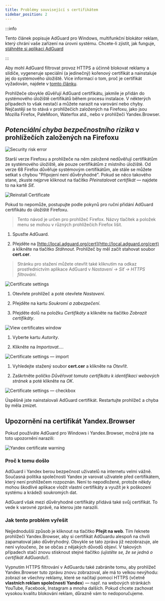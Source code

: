 ```yaml
---
title: Problémy související s certifikátem
sidebar_position: 2
---
```


:::info

Tento článek popisuje AdGuard pro Windows, multifunkční blokátor reklam, který chrání vaše zařízení na úrovni systému. Chcete-li zjistit, jak funguje, [stáhněte si aplikaci AdGuard](https://agrd.io/download-kb-adblock)

:::

Aby mohl AdGuard filtrovat provoz HTTPS a účinně blokovat reklamy a slídiče, vygeneruje speciální (a jedinečný) kořenový certifikát a nainstaluje jej do systémového úložiště. Více informací o tom, proč je certifikát vyžadován, najdete v [tomto článku](/general/https-filtering/what-is-https-filtering).

Prohlížeče obvykle důvěřují AdGuard certifikátu, jakmile je přidán do systémového úložiště certifikátů během procesu instalace. V některých případech to však nestačí a můžete narazit na varování nebo chyby. Nejčastěji se to stává v prohlížečích založených na Firefoxu, jako jsou Mozilla Firefox, PaleMoon, Waterfox atd., nebo v prohlížeči Yandex.Browser.

## *Potenciální chyba bezpečnostního rizika* v prohlížečích založených na Firefoxu

![Security risk error](https://cdn.adtidy.org/public/Adguard/kb/en/certificate/cert_error_en.png)

Starší verze Firefoxu a prohlížeče na něm založené nedůvěřují certifikátům ze systémového úložiště, ale pouze certifikátům z místního úložiště. Od verze 68 Firefox důvěřuje systémovým certifikátům, ale stále se můžete setkat s chybou "Připojení není důvěryhodné". Pokud se něco takového stane, zkuste nejprve kliknout na tlačítko *Přeinstalovat certifikát* — najdete to na kartě *Síť*.

![Reinstall Certificate](https://cdn.adtidy.org/content/kb/ad_blocker/windows/solving-problems/reinstall.jpg)

Pokud to nepomůže, postupujte podle pokynů pro ruční přidání AdGuard certifikátu do úložiště Firefoxu.
> Tento návod je určen pro prohlížeč Firefox. Názvy tlačítek a položek menu se mohou v různých prohlížečích Firefox lišit.

1. Spusťte AdGuard.

1. Přejděte na [http://local.adguard.org/cert](http://local.adguard.org/cert) a klikněte na tlačítko *Stáhnout*. Prohlížeč by měl začít stahovat soubor **cert.cer**.
> Stránku pro stažení můžete otevřít také kliknutím na odkaz prostřednictvím aplikace AdGuard v *Nastavení → Síť → HTTPS filtrování*.

![Certificate settings](https://cdn.adtidy.org/content/kb/ad_blocker/windows/solving-problems/link.jpeg)

1. Otevřete prohlížeč a poté otevřete *Nastavení*.

1. Přejděte na kartu *Soukromí a zabezpečení*.

1. Přejděte dolů na položku *Certifikáty* a klikněte na tlačítko *Zobrazit certifikáty*.

![View certificates window](https://cdn.adtidy.org/content/kb/ad_blocker/windows/solving-problems/import1.jpeg)

1. Vyberte kartu *Autority*.

1. Klikněte na *Importovat...*.

![Certificate settings — import](https://cdn.adtidy.org/content/kb/ad_blocker/windows/solving-problems/import2.jpeg)

1. Vyhledejte stažený soubor **cert.cer** a klikněte na *Otevřít*.

1. Zaškrtněte políčko *Důvěřovat tomuto certifikátu k identifikaci webových stránek* a poté klikněte na *OK*.

![Certificate settings — checkbox](https://cdn.adtidy.org/content/kb/ad_blocker/windows/solving-problems/cert_checkbox.jpg)

Úspěšně jste nainstalovali AdGuard certifikát. Restartujte prohlížeč a chyba by měla zmizet.

## Upozornění na certifikát Yandex.Browser

Pokud používáte AdGuard pro Windows i Yandex.Browser, možná jste na toto upozornění narazili:

![Yandex certificate warning](https://cdn.adtidy.org/content/kb/ad_blocker/windows/solving-problems/yandex-cert.png)

### Proč k tomu došlo

AdGuard i Yandex berou bezpečnost uživatelů na internetu velmi vážně. Současná politika společnosti Yandex je varovat uživatele před certifikátem, který není prohlížečem rozpoznán. Není to nepodložené, protože někdy mohou škodlivé aplikace vložit vlastní certifikáty a využít je k poškození systému a krádeži soukromých dat.

AdGuard však mezi důvěryhodné certifikáty přidává také svůj certifikát. To vede k varovné zprávě, na kterou jste narazili.

### Jak tento problém vyřešit

Nejjednodušší způsob je kliknout na tlačítko **Přejít na web**. Tím řeknete prohlížeči Yandex.Browser, aby si certifikát AdGuardu alespoň na chvíli zapamatoval jako důvěryhodný. Obvykle se tato zpráva již nezobrazuje, ale není vyloučeno, že se občas z nějakých důvodů objeví. V takových případech stačí znovu stisknout stejné tlačítko *(ujistěte se, že se jedná o certifikát AdGuardu!)*.

Vypnutím HTTPS filtrování v AdGuardu také zabráníte tomu, aby prohlížeč Yandex.Browser tuto zprávu znovu zobrazoval, ale má to velkou nevýhodu: zobrazí se všechny reklamy, které se načítají pomocí HTTPS (včetně **vlastních reklam společnosti Yandex**) — např. na webových stránkách YouTube, Facebook, Instagram a mnoha dalších. Pokud chcete zachovat vysokou kvalitu blokování reklam, důrazně vám to nedoporučujeme.
